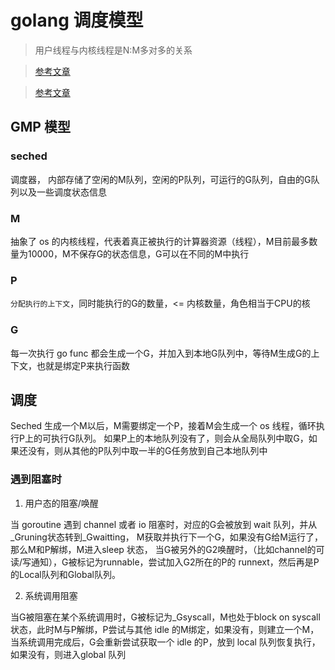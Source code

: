 # golang 调度模型

> 用户线程与内核线程是N:M多对多的关系

> [参考文章](https://segmentfault.com/a/1190000016824319)

> [参考文章](https://juejin.im/entry/5b2878c7f265da5977596ae2)

## GMP 模型

### seched 

调度器， 内部存储了空闲的M队列，空闲的P队列，可运行的G队列，自由的G队列以及一些调度状态信息

### M

抽象了 os 的内核线程，代表着真正被执行的计算器资源（线程），M目前最多数量为10000，M不保存G的状态信息，G可以在不同的M中执行

### P

`分配执行的上下文`，同时能执行的G的数量，<= 内核数量，角色相当于CPU的核

### G

每一次执行 go func 都会生成一个G，并加入到本地G队列中，等待M生成G的上下文，也就是绑定P来执行函数


## 调度

Seched 生成一个M以后，M需要绑定一个P，接着M会生成一个 os 线程，循环执行P上的可执行G队列。 如果P上的本地队列没有了，则会从全局队列中取G，如果还没有，则从其他的P队列中取一半的G任务放到自己本地队列中

### 遇到阻塞时

1. 用户态的阻塞/唤醒

当 goroutine 遇到 channel 或者 io 阻塞时，对应的G会被放到 wait 队列，并从_Gruning状态转到_Gwaitting， M获取并执行下一个G，如果没有G给M运行了，那么M和P解绑，M进入sleep 状态， 当G被另外的G2唤醒时，（比如channel的可读/写通知），G被标记为runnable，尝试加入G2所在的P的 runnext，然后再是P的Local队列和Global队列。

2. 系统调用阻塞

当G被阻塞在某个系统调用时，G被标记为_Gsyscall，M也处于block on syscall状态，此时M与P解绑，P尝试与其他 idle 的M绑定，如果没有，则建立一个M，当系统调用完成后，G会重新尝试获取一个 idle 的P，放到 local 队列恢复执行，如果没有，则进入global 队列


